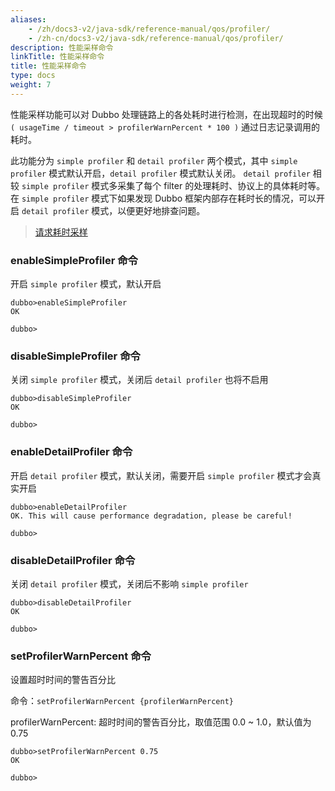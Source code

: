 ```yaml
---
aliases:
    - /zh/docs3-v2/java-sdk/reference-manual/qos/profiler/
    - /zh-cn/docs3-v2/java-sdk/reference-manual/qos/profiler/
description: 性能采样命令
linkTitle: 性能采样命令
title: 性能采样命令
type: docs
weight: 7
---
```







性能采样功能可以对 Dubbo 处理链路上的各处耗时进行检测，在出现超时的时候 `( usageTime / timeout > profilerWarnPercent * 100 )` 通过日志记录调用的耗时。

此功能分为 `simple profiler` 和 `detail profiler` 两个模式，其中 `simple profiler` 模式默认开启，`detail profiler` 模式默认关闭。
`detail profiler` 相较 `simple profiler` 模式多采集了每个 filter 的处理耗时、协议上的具体耗时等。
在 `simple profiler` 模式下如果发现 Dubbo 框架内部存在耗时长的情况，可以开启 `detail profiler` 模式，以便更好地排查问题。

> [请求耗时采样](../../../advanced-features-and-usage/performance/profiler/)

### enableSimpleProfiler 命令

开启 `simple profiler` 模式，默认开启

```
dubbo>enableSimpleProfiler
OK

dubbo>
```

### disableSimpleProfiler 命令

关闭 `simple profiler` 模式，关闭后 `detail profiler` 也将不启用

```
dubbo>disableSimpleProfiler
OK

dubbo>
```

### enableDetailProfiler 命令

开启 `detail profiler` 模式，默认关闭，需要开启 `simple profiler` 模式才会真实开启

```
dubbo>enableDetailProfiler
OK. This will cause performance degradation, please be careful!

dubbo>
```

### disableDetailProfiler 命令

关闭 `detail profiler` 模式，关闭后不影响 `simple profiler`

```
dubbo>disableDetailProfiler
OK

dubbo>
```

### setProfilerWarnPercent 命令

设置超时时间的警告百分比

命令：`setProfilerWarnPercent {profilerWarnPercent}`

profilerWarnPercent: 超时时间的警告百分比，取值范围 0.0 ~ 1.0，默认值为 0.75

```
dubbo>setProfilerWarnPercent 0.75
OK

dubbo>
```
